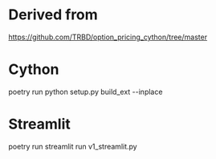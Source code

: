 # Derived from

https://github.com/TRBD/option_pricing_cython/tree/master

# Cython

poetry run python setup.py build_ext --inplace

# Streamlit

poetry run streamlit run v1_streamlit.py